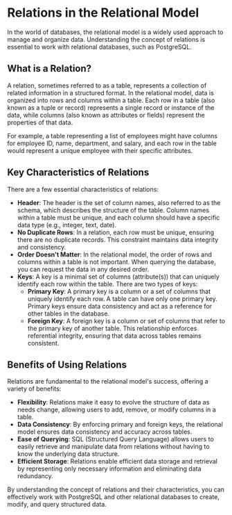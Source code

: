 # Relations in the Relational Model

In the world of databases, the relational model is a widely used approach to manage and organize data. Understanding the concept of relations is essential to work with relational databases, such as PostgreSQL.

## What is a Relation?

A relation, sometimes referred to as a table, represents a collection of related information in a structured format. In the relational model, data is organized into rows and columns within a table. Each row in a table (also known as a tuple or record) represents a single record or instance of the data, while columns (also known as attributes or fields) represent the properties of that data.

For example, a table representing a list of employees might have columns for employee ID, name, department, and salary, and each row in the table would represent a unique employee with their specific attributes.

## Key Characteristics of Relations

There are a few essential characteristics of relations:

- **Header**: The header is the set of column names, also referred to as the schema, which describes the structure of the table. Column names within a table must be unique, and each column should have a specific data type (e.g., integer, text, date).
- **No Duplicate Rows**: In a relation, each row must be unique, ensuring there are no duplicate records. This constraint maintains data integrity and consistency.
- **Order Doesn't Matter**: In the relational model, the order of rows and columns within a table is not important. When querying the database, you can request the data in any desired order.
- **Keys**: A key is a minimal set of columns (attribute(s)) that can uniquely identify each row within the table. There are two types of keys:
   - **Primary Key**: A primary key is a column or a set of columns that uniquely identify each row. A table can have only one primary key. Primary keys ensure data consistency and act as a reference for other tables in the database.
   - **Foreign Key**: A foreign key is a column or set of columns that refer to the primary key of another table. This relationship enforces referential integrity, ensuring that data across tables remains consistent.

## Benefits of Using Relations

Relations are fundamental to the relational model's success, offering a variety of benefits:

- **Flexibility**: Relations make it easy to evolve the structure of data as needs change, allowing users to add, remove, or modify columns in a table.
- **Data Consistency**: By enforcing primary and foreign keys, the relational model ensures data consistency and accuracy across tables.
- **Ease of Querying**: SQL (Structured Query Language) allows users to easily retrieve and manipulate data from relations without having to know the underlying data structure.
- **Efficient Storage**: Relations enable efficient data storage and retrieval by representing only necessary information and eliminating data redundancy.

By understanding the concept of relations and their characteristics, you can effectively work with PostgreSQL and other relational databases to create, modify, and query structured data.
